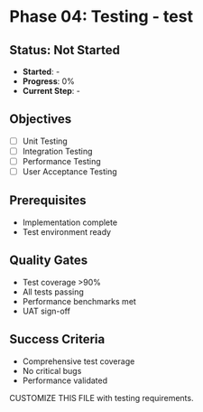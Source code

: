 # Phase 04: Testing - test

## Status: Not Started
- **Started**: -
- **Progress**: 0%
- **Current Step**: -

## Objectives
- [ ] Unit Testing
- [ ] Integration Testing
- [ ] Performance Testing
- [ ] User Acceptance Testing

## Prerequisites
- Implementation complete
- Test environment ready

## Quality Gates
- Test coverage >90%
- All tests passing
- Performance benchmarks met
- UAT sign-off

## Success Criteria
- Comprehensive test coverage
- No critical bugs
- Performance validated

CUSTOMIZE THIS FILE with testing requirements.
